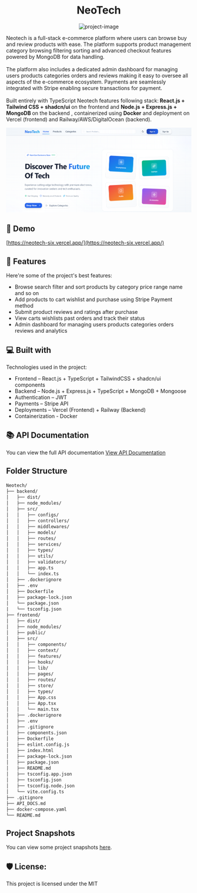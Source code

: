 <h1 align="center" id="title">NeoTech</h1>

<p align="center"><img src="https://socialify.git.ci/Sauravpant/Neotech/image?language=1&amp;name=1&amp;owner=1&amp;pattern=Signal&amp;theme=Light" alt="project-image"></p>

<p id="description">Neotech is a full-stack e-commerce platform where users can browse buy and review products with ease. The platform supports product management category browsing filtering sorting and advanced checkout features powered by MongoDB for data handling. <br><br> The platform also includes a dedicated admin dashboard for managing users products categories orders and reviews making it easy to oversee all aspects of the e-commerce ecosystem. Payments are seamlessly integrated with Stripe enabling secure transactions for payment. <br><br>Built entirely with TypeScript Neotech features following  stack:<strong> React.js + Tailwind CSS + shadcn/ui </strong> on the frontend and <strong> Node.js + Express.js + MongoDB </strong>on the backend , containerized using <strong>Docker</strong> and  deployment on Vercel (frontend) and Railway/AWS/DigitalOcean (backend).</p>

<p align="center"><img src="./frontend//public/landing_page.png" alt="landing-page"></p>

<h2>🚀 Demo</h2>

[https://neotech-six.vercel.app/](https://neotech-six.vercel.app/)

<h2>🧐 Features</h2>

Here're some of the project's best features:

- Browse search filter and sort products by category price range name and so on
- Add products to cart wishlist and purchase using Stripe Payment method
- Submit product reviews and ratings after purchase
- View carts wishlists past orders and track their status
- Admin dashboard for managing users products categories orders reviews and analytics

<h2>💻 Built with</h2>

Technologies used in the project:

- Frontend – React.js + TypeScript + TailwindCSS + shadcn/ui components
- Backend – Node.js + Express.js + TypeScript + MongoDB + Mongoose
- Authentication – JWT
- Payments – Stripe API
- Deployments – Vercel (Frontend) + Railway (Backend)
- Containerization - Docker


<h2>📚 API Documentation</h2>

You can view the full API documentation [View API Documentation](./API_DOCS.md)


<h2>Folder Structure</h2>

```
Neotech/
├── backend/
│   ├── dist/
│   ├── node_modules/
│   ├── src/
│   │   ├── configs/
│   │   ├── controllers/
│   │   ├── middlewares/
│   │   ├── models/
│   │   ├── routes/
│   │   ├── services/
│   │   ├── types/
│   │   ├── utils/
│   │   ├── validators/
│   │   ├── app.ts
│   │   └── index.ts
│   ├── .dockerignore
│   ├── .env
│   ├── Dockerfile
│   ├── package-lock.json
│   └── package.json
|   └── tsconfig.json
├── frontend/
│   ├── dist/
│   ├── node_modules/
│   ├── public/
│   ├── src/
│   │   ├── components/
│   │   ├── context/
│   │   ├── features/
│   │   ├── hooks/
│   │   ├── lib/
│   │   ├── pages/
│   │   ├── routes/
│   │   ├── store/
│   │   ├── types/
│   │   ├── App.css
│   │   ├── App.tsx
│   │   └── main.tsx
│   ├── .dockerignore
│   ├── .env
│   ├── .gitignore
│   ├── components.json
│   ├── Dockerfile
│   ├── eslint.config.js
│   ├── index.html
│   ├── package-lock.json
│   ├── package.json
│   ├── README.md
│   ├── tsconfig.app.json
│   ├── tsconfig.json
│   ├── tsconfig.node.json
│   └── vite.config.ts
├── .gitignore
├── API_DOCS.md
├── docker-compose.yaml
└── README.md
```

<h2>Project Snapshots</h2>

You can view some project snapshots [here](./frontend/public/).

<h2>🛡️ License:</h2>

This project is licensed under the MIT

